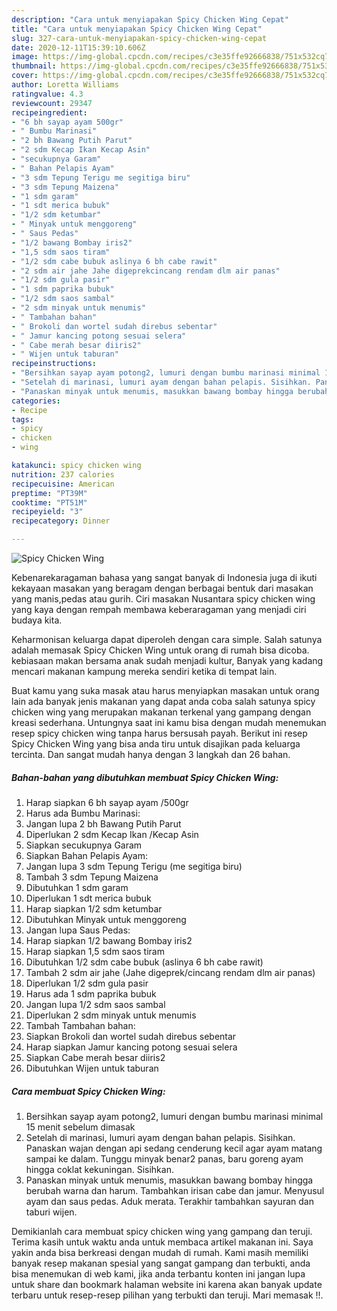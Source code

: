 ```yaml
---
description: "Cara untuk menyiapakan Spicy Chicken Wing Cepat"
title: "Cara untuk menyiapakan Spicy Chicken Wing Cepat"
slug: 327-cara-untuk-menyiapakan-spicy-chicken-wing-cepat
date: 2020-12-11T15:39:10.606Z
image: https://img-global.cpcdn.com/recipes/c3e35ffe92666838/751x532cq70/spicy-chicken-wing-foto-resep-utama.jpg
thumbnail: https://img-global.cpcdn.com/recipes/c3e35ffe92666838/751x532cq70/spicy-chicken-wing-foto-resep-utama.jpg
cover: https://img-global.cpcdn.com/recipes/c3e35ffe92666838/751x532cq70/spicy-chicken-wing-foto-resep-utama.jpg
author: Loretta Williams
ratingvalue: 4.3
reviewcount: 29347
recipeingredient:
- "6 bh sayap ayam 500gr"
- " Bumbu Marinasi"
- "2 bh Bawang Putih Parut"
- "2 sdm Kecap Ikan Kecap Asin"
- "secukupnya Garam"
- " Bahan Pelapis Ayam"
- "3 sdm Tepung Terigu me segitiga biru"
- "3 sdm Tepung Maizena"
- "1 sdm garam"
- "1 sdt merica bubuk"
- "1/2 sdm ketumbar"
- " Minyak untuk menggoreng"
- " Saus Pedas"
- "1/2 bawang Bombay iris2"
- "1,5 sdm saos tiram"
- "1/2 sdm cabe bubuk aslinya 6 bh cabe rawit"
- "2 sdm air jahe Jahe digeprekcincang rendam dlm air panas"
- "1/2 sdm gula pasir"
- "1 sdm paprika bubuk"
- "1/2 sdm saos sambal"
- "2 sdm minyak untuk menumis"
- " Tambahan bahan"
- " Brokoli dan wortel sudah direbus sebentar"
- " Jamur kancing potong sesuai selera"
- " Cabe merah besar diiris2"
- " Wijen untuk taburan"
recipeinstructions:
- "Bersihkan sayap ayam potong2, lumuri dengan bumbu marinasi minimal 15 menit sebelum dimasak"
- "Setelah di marinasi, lumuri ayam dengan bahan pelapis. Sisihkan. Panaskan wajan dengan api sedang cenderung kecil agar ayam matang sampai ke dalam. Tunggu minyak benar2 panas, baru goreng ayam hingga coklat kekuningan. Sisihkan."
- "Panaskan minyak untuk menumis, masukkan bawang bombay hingga berubah warna dan harum. Tambahkan irisan cabe dan jamur. Menyusul ayam dan saus pedas. Aduk merata. Terakhir tambahkan sayuran dan taburi wijen."
categories:
- Recipe
tags:
- spicy
- chicken
- wing

katakunci: spicy chicken wing 
nutrition: 237 calories
recipecuisine: American
preptime: "PT39M"
cooktime: "PT51M"
recipeyield: "3"
recipecategory: Dinner

---
```



![Spicy Chicken Wing](https://img-global.cpcdn.com/recipes/c3e35ffe92666838/751x532cq70/spicy-chicken-wing-foto-resep-utama.jpg)

Kebenarekaragaman bahasa yang sangat banyak di Indonesia juga di ikuti kekayaan masakan yang beragam dengan berbagai bentuk dari masakan yang manis,pedas atau gurih. Ciri masakan Nusantara spicy chicken wing yang kaya dengan rempah membawa keberaragaman yang menjadi ciri budaya kita.


Keharmonisan keluarga dapat diperoleh dengan cara simple. Salah satunya adalah memasak Spicy Chicken Wing untuk orang di rumah bisa dicoba. kebiasaan makan bersama anak sudah menjadi kultur, Banyak yang kadang mencari makanan kampung mereka sendiri ketika di tempat lain.



Buat kamu yang suka masak atau harus menyiapkan masakan untuk orang lain ada banyak jenis makanan yang dapat anda coba salah satunya spicy chicken wing yang merupakan makanan terkenal yang gampang dengan kreasi sederhana. Untungnya saat ini kamu bisa dengan mudah menemukan resep spicy chicken wing tanpa harus bersusah payah.
Berikut ini resep Spicy Chicken Wing yang bisa anda tiru untuk disajikan pada keluarga tercinta. Dan sangat mudah hanya dengan 3 langkah dan 26 bahan.


<!--inarticleads1-->

##### Bahan-bahan yang dibutuhkan membuat Spicy Chicken Wing:

1. Harap siapkan 6 bh sayap ayam /500gr
1. Harus ada  Bumbu Marinasi:
1. Jangan lupa 2 bh Bawang Putih Parut
1. Diperlukan 2 sdm Kecap Ikan /Kecap Asin
1. Siapkan secukupnya Garam
1. Siapkan  Bahan Pelapis Ayam:
1. Jangan lupa 3 sdm Tepung Terigu (me segitiga biru)
1. Tambah 3 sdm Tepung Maizena
1. Dibutuhkan 1 sdm garam
1. Diperlukan 1 sdt merica bubuk
1. Harap siapkan 1/2 sdm ketumbar
1. Dibutuhkan  Minyak untuk menggoreng
1. Jangan lupa  Saus Pedas:
1. Harap siapkan 1/2 bawang Bombay iris2
1. Harap siapkan 1,5 sdm saos tiram
1. Dibutuhkan 1/2 sdm cabe bubuk (aslinya 6 bh cabe rawit)
1. Tambah 2 sdm air jahe (Jahe digeprek/cincang rendam dlm air panas)
1. Diperlukan 1/2 sdm gula pasir
1. Harus ada 1 sdm paprika bubuk
1. Jangan lupa 1/2 sdm saos sambal
1. Diperlukan 2 sdm minyak untuk menumis
1. Tambah  Tambahan bahan:
1. Siapkan  Brokoli dan wortel sudah direbus sebentar
1. Harap siapkan  Jamur kancing potong sesuai selera
1. Siapkan  Cabe merah besar diiris2
1. Dibutuhkan  Wijen untuk taburan




<!--inarticleads2-->

##### Cara membuat  Spicy Chicken Wing:

1. Bersihkan sayap ayam potong2, lumuri dengan bumbu marinasi minimal 15 menit sebelum dimasak
1. Setelah di marinasi, lumuri ayam dengan bahan pelapis. Sisihkan. Panaskan wajan dengan api sedang cenderung kecil agar ayam matang sampai ke dalam. Tunggu minyak benar2 panas, baru goreng ayam hingga coklat kekuningan. Sisihkan.
1. Panaskan minyak untuk menumis, masukkan bawang bombay hingga berubah warna dan harum. Tambahkan irisan cabe dan jamur. Menyusul ayam dan saus pedas. Aduk merata. Terakhir tambahkan sayuran dan taburi wijen.




Demikianlah cara membuat spicy chicken wing yang gampang dan teruji. Terima kasih untuk waktu anda untuk membaca artikel makanan ini. Saya yakin anda bisa berkreasi dengan mudah di rumah. Kami masih memiliki banyak resep makanan spesial yang sangat gampang dan terbukti, anda bisa menemukan di web kami, jika anda terbantu konten ini jangan lupa untuk share dan bookmark halaman website ini karena akan banyak update terbaru untuk resep-resep pilihan yang terbukti dan teruji. Mari memasak !!. 
